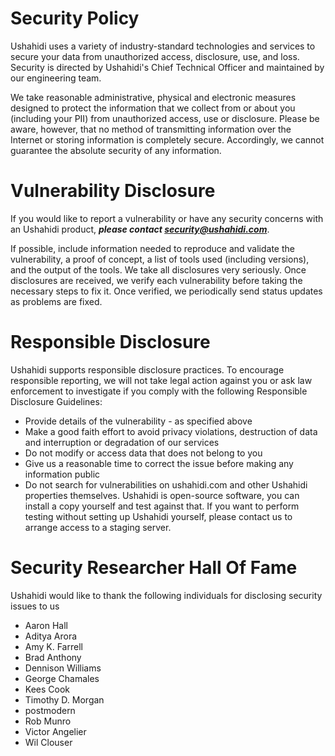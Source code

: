 # Security Policy
Ushahidi uses a variety of industry-standard technologies and services to secure your data from unauthorized access, disclosure, use, and loss. Security is directed by Ushahidi's Chief Technical Officer and maintained by our engineering team.

We take reasonable administrative, physical and electronic measures designed to protect the information that we collect from or about you (including your PII) from unauthorized access, use or disclosure. Please be aware, however, that no method of transmitting information over the Internet or storing information is completely secure. Accordingly, we cannot guarantee the absolute security of any information.

# Vulnerability Disclosure
If you would like to report a vulnerability or have any security concerns with an Ushahidi product, ***please contact security@ushahidi.com***.

If possible, include information needed to reproduce and validate the vulnerability, a proof of concept, a list of tools used (including versions), and the output of the tools. We take all disclosures very seriously. Once disclosures are received, we verify each vulnerability before taking the necessary steps to fix it. Once verified, we periodically send status updates as problems are fixed.

# Responsible Disclosure
Ushahidi supports responsible disclosure practices. To encourage responsible reporting, we will not take legal action against you or ask law enforcement to investigate if you comply with the following Responsible Disclosure Guidelines:

- Provide details of the vulnerability - as specified above
- Make a good faith effort to avoid privacy violations, destruction of data and interruption or degradation of our services
- Do not modify or access data that does not belong to you
- Give us a reasonable time to correct the issue before making any information public
- Do not search for vulnerabilities on ushahidi.com and other Ushahidi properties themselves. Ushahidi is open-source software, you can install a copy yourself and test against that. If you want to perform testing without setting up Ushahidi yourself, please contact us to arrange access to a staging server.

# Security Researcher Hall Of Fame
Ushahidi would like to thank the following individuals for disclosing security issues to us

- Aaron Hall
- Aditya Arora
- Amy K. Farrell
- Brad Anthony
- Dennison Williams
- George Chamales
- Kees Cook
- Timothy D. Morgan
- postmodern
- Rob Munro
- Victor Angelier
- Wil Clouser
